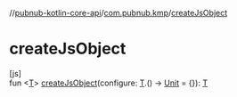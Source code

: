 //[pubnub-kotlin-core-api](../../index.md)/[com.pubnub.kmp](index.md)/[createJsObject](create-js-object.md)

# createJsObject

[js]\
fun &lt;[T](create-js-object.md)&gt; [createJsObject](create-js-object.md)(configure: [T](create-js-object.md).() -&gt; [Unit](https://kotlinlang.org/api/latest/jvm/stdlib/kotlin-stdlib/kotlin/-unit/index.html) = {}): [T](create-js-object.md)
